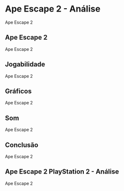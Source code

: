 ---
---

# Ape Escape 2 - Análise

Ape Escape 2

## Ape Escape 2

Ape Escape 2

## Jogabilidade

Ape Escape 2

## Gráficos

Ape Escape 2

## Som

Ape Escape 2

## Conclusão

Ape Escape 2

## Ape Escape 2 PlayStation 2 - Análise

Ape Escape 2
